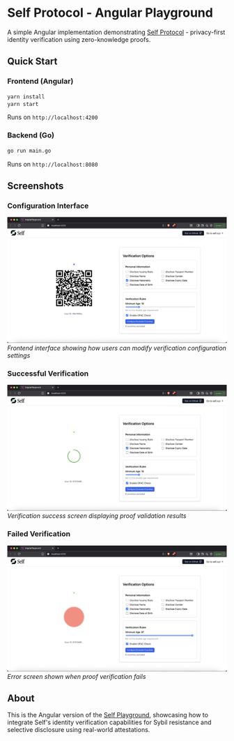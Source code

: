 # Self Protocol - Angular Playground

A simple Angular implementation demonstrating [Self Protocol](https://github.com/selfxyz/self) - privacy-first identity verification using zero-knowledge proofs.

## Quick Start

### Frontend (Angular)
```bash
yarn install
yarn start
```
Runs on `http://localhost:4200`

### Backend (Go)
```bash
go run main.go
```
Runs on `http://localhost:8080`

## Screenshots

### Configuration Interface
![Configuration Interface](images/config_interface.png)
*Frontend interface showing how users can modify verification configuration settings*

### Successful Verification
![Successful Verification](images/success.png)
*Verification success screen displaying proof validation results*

### Failed Verification
![Failed Verification](images/proof_failed.png)
*Error screen shown when proof verification fails*

## About

This is the Angular version of the [Self Playground](https://github.com/selfxyz/playground), showcasing how to integrate Self's identity verification capabilities for Sybil resistance and selective disclosure using real-world attestations.

